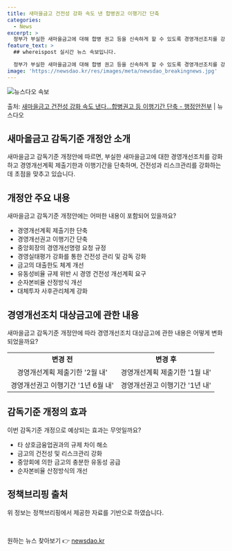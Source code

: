 ```yaml
---
title: 새마을금고 건전성 강화 속도 낸 합병권고 이행기간 단축
categories:
  - News
excerpt: >
  정부가 부실한 새마을금고에 대해 합병 권고 등을 신속하게 할 수 있도록 경영개선조치를 강화한다. 이에 경영개…
feature_text: >
  ## whereispost 실시간 뉴스 속보입니다.

  정부가 부실한 새마을금고에 대해 합병 권고 등을 신속하게 할 수 있도록 경영개선조치를 강화한다. 이에 경영개…
image: 'https://newsdao.kr/res/images/meta/newsdao_breakingnews.jpg'
---
```


![뉴스다오 속보](https://newsdao.kr/res/images/meta/newsdao_breakingnews.jpg)

<p>출처: <a href="https://newsdao.kr/3757" rel="dofollow">새마을금고 건전성 강화 속도 낸다…합병권고 등 이행기간 단축 - 행정안전부</a> | 뉴스다오</p>

<h2 data-ke-size="size26">새마을금고 감독기준 개정안 소개</h2>
<p data-ke-size="size16">새마을금고 감독기준 개정안에 따르면, 부실한 새마을금고에 대한 경영개선조치를 강화하고 경영개선계획 제출기한과 이행기간을 단축하며, 건전성과 리스크관리를 강화하는데 초점을 맞추고 있습니다.</p>

<h2 data-ke-size="size26">개정안 주요 내용</h2>
<p data-ke-size="size16">새마을금고 감독기준 개정안에는 어떠한 내용이 포함되어 있을까요?</p>
<ul>
  <li>경영개선계획 제출기한 단축</li>
  <li>경영개선권고 이행기간 단축</li>
  <li>중앙회장의 경영개선명령 요청 규정</li>
  <li>경영실태평가 강화를 통한 건전성 관리 및 감독 강화</li>
  <li>금고의 대출한도 체계 개선</li>
  <li>유동성비율 규제 위반 시 경영 건전성 개선계획 요구</li>
  <li>순자본비율 산정방식 개선</li>
  <li>대체투자 사후관리체계 강화</li>
</ul>

<h2 data-ke-size="size26">경영개선조치 대상금고에 관한 내용</h2>
<p data-ke-size="size16">새마을금고 감독기준 개정안에 따라 경영개선조치 대상금고에 관한 내용은 어떻게 변화되었을까요?</p>
<table>
  <tr>
    <td style="text-align: center; height: 17px;"><b>변경 전</b></td>
    <td style="text-align: center; height: 17px;"><b>변경 후</b></td>
  </tr>
  <tr>
    <td style="text-align: center;">경영개선계획 제출기한 '2월 내'</td>
    <td style="text-align: center;">경영개선계획 제출기한 '1월 내'</td>
  </tr>
  <tr>
    <td style="text-align: center;">경영개선권고 이행기간 '1년 6월 내'</td>
    <td style="text-align: center;">경영개선권고 이행기간 '1년 내'</td>
  </tr>
</table>

<h2 data-ke-size="size26">감독기준 개정의 효과</h2>
<p data-ke-size="size16">이번 감독기준 개정으로 예상되는 효과는 무엇일까요?</p>
<ul>
  <li>타 상호금융업권과의 규제 차이 해소</li>
  <li>금고의 건전성 및 리스크관리 강화</li>
  <li>중앙회에 의한 금고의 충분한 유동성 공급</li>
  <li>순자본비율 산정방식의 개선</li>
</ul>

<h2 data-ke-size="size26">정책브리핑 출처</h2>
<p data-ke-size="size16">위 정보는 정책브리핑에서 제공한 자료를 기반으로 하였습니다.</p>

<p data-ke-size="size16">&nbsp;</p> 

원하는 뉴스 찾아보기 👉 <a href="https://newsdao.kr" rel="dofollow">newsdao.kr</a>


